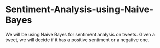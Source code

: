# Sentiment-Analysis-using-Naive-Bayes
We will be using Naive Bayes for sentiment analysis on tweets. Given a tweet, we will decide if it has a positive sentiment or a negative one.
